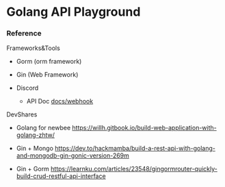 # Golang API Playground

### Reference

Frameworks&Tools

- Gorm (orm framework)
- Gin (Web Framework)

- Discord
  - API Doc
    [docs/webhook](https://discord.com/developers/docs/resources/webhook#execute-webhook)

DevShares

- Golang for newbee
  https://willh.gitbook.io/build-web-application-with-golang-zhtw/
- Gin + Mongo
  https://dev.to/hackmamba/build-a-rest-api-with-golang-and-mongodb-gin-gonic-version-269m

- Gin + Gorm
  https://learnku.com/articles/23548/gingormrouter-quickly-build-crud-restful-api-interface
